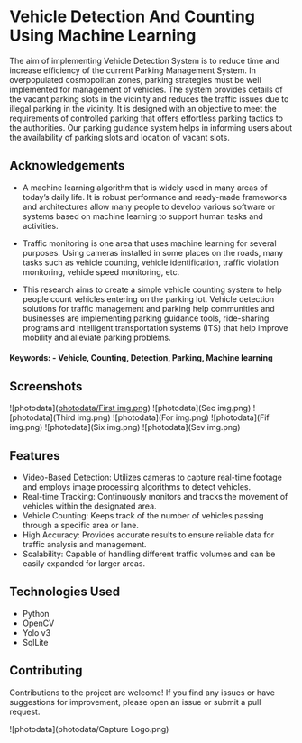 # Vehicle Detection And Counting Using Machine Learning

The aim of implementing Vehicle Detection System is to reduce time and increase efficiency of the current Parking Management System. In overpopulated cosmopolitan zones, parking strategies must be well implemented for management of vehicles. The system provides details of the vacant
parking slots in the vicinity and reduces the traffic issues due to illegal parking in the vicinity. It
is designed with an objective to meet the requirements of controlled parking that offers effortless
parking tactics to the authorities. Our parking guidance system helps in informing users about the
availability of parking slots and location of vacant slots. 


## Acknowledgements

 - A machine learning algorithm that is widely used in many areas of today’s daily life. It is robust performance and ready-made frameworks and architectures allow many people to develop various software or systems based on machine learning to support human tasks and activities.

 -  Traffic monitoring is one area that uses machine learning for several purposes. Using cameras installed in some places on the roads, many tasks such as vehicle counting, vehicle identification, traffic violation monitoring, vehicle speed monitoring, etc.
 - This research aims to create a simple vehicle counting system to help people count vehicles entering on the parking lot. Vehicle detection solutions for traffic management and parking help communities and businesses are implementing parking guidance tools, ride-sharing programs and intelligent transportation systems (ITS) that help improve mobility and alleviate parking problems.

 #### Keywords: - Vehicle, Counting, Detection, Parking, Machine learning


## Screenshots

![photodata]([photodata/First img.png](https://github.com/BhagirathJha/Vehicle-Detection-And-Counting-And-Machine-Learning/blob/main/photodata/First%20img.png))
![photodata](Sec img.png)
![photodata](Third img.png)
![photodata](For img.png)
![photodata](Fif img.png)
![photodata](Six img.png)
![photodata](Sev img.png)


## Features

- Video-Based Detection: Utilizes cameras to capture real-time footage and employs image processing algorithms to detect vehicles.
- Real-time Tracking: Continuously monitors and tracks the movement of vehicles within the designated area.
- Vehicle Counting: Keeps track of the number of vehicles passing through a specific area or lane.
- High Accuracy: Provides accurate results to ensure reliable data for traffic analysis and management.
- Scalability: Capable of handling different traffic volumes and can be easily expanded for larger areas.



## Technologies Used
- Python
- OpenCV
- Yolo v3
- SqlLite

## Contributing

Contributions to the project are welcome! If you find any issues or have suggestions for improvement, please open an issue or submit a pull request.


![photodata](photodata/Capture Logo.png)


